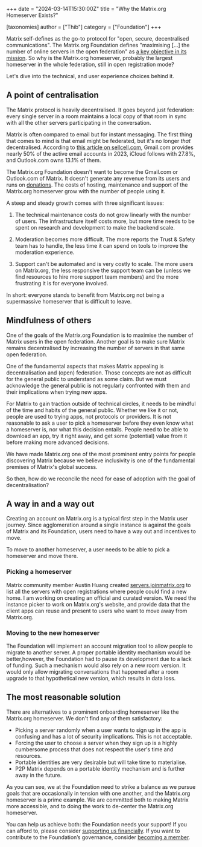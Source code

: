 +++
date = "2024-03-14T15:30:00Z"
title = "Why the Matrix.org Homeserver Exists?"

[taxonomies]
author = ["Thib"]
category = ["Foundation"]
+++

Matrix self-defines as the go-to protocol for "open, secure, decentralised communications". The Matrix.org Foundation defines "maximising […] the number of online servers in the open federation" as [a key objective in its mission](/about/#mission). So why is the Matrix.org homeserver, probably the largest homeserver in the whole federation, still in open registration mode?

Let's dive into the technical, and user experience choices behind it.

<!-- more -->

## A point of centralisation

The Matrix protocol is heavily decentralised. It goes beyond just federation: every single server in a room maintains a local copy of that room in sync with all the other servers participating in the conversation.

Matrix is often compared to email but for instant messaging. The first thing that comes to mind is that email might be federated, but it's no longer _that_ decentralised. According to [this article on sellcell.com](https://www.sellcell.com/blog/most-popular-email-provider-by-number-of-users/), Gmail.com provides nearly 50% of the active email accounts in 2023, iCloud follows with 27.8%, and Outlook.com owns 13.1% of them.

The Matrix.org Foundation doesn't want to become the Gmail.com or Outlook.com of Matrix. It doesn't generate any revenue from its users and runs on [donations](/support). The costs of hosting, maintenance and support of the Matrix.org homeserver grow with the number of people using it.

A steep and steady growth comes with three significant issues:

1. The technical maintenance costs do not grow linearly with the number of users. The infrastructure itself costs more, but more time needs to be spent on research and development to make the backend scale.

2. Moderation becomes more difficult. The more reports the Trust & Safety team has to handle, the less time it can spend on tools to improve the moderation experience.

3. Support can't be automated and is very costly to scale. The more users on Matrix.org, the less responsive the support team can be (unless we find resources to hire more support team members) and the more frustrating it is for everyone involved.

In short: everyone stands to benefit from Matrix.org not being a supermassive homeserver that is difficult to leave.


## Mindfulness of others

One of the goals of the Matrix.org Foundation is to maximise the number of Matrix users in the open federation. Another goal is to make sure Matrix remains decentralised by increasing the number of servers in that same open federation.

One of the fundamental aspects that makes Matrix appealing is decentralisation and (open) federation. Those concepts are not as difficult for the general public to understand as some claim. But we must acknowledge the general public is not regularly confronted with them and their implications when trying new apps.

For Matrix to gain traction outside of technical circles, it needs to be mindful of the time and habits of the general public. Whether we like it or not, people are used to trying apps, not protocols or providers. It is not reasonable to ask a user to pick a homeserver before they even know what a homeserver is, nor what this decision entails. People need to be able to download an app, try it right away, and get some (potential) value from it before making more advanced decisions.

We have made Matrix.org one of the most prominent entry points for people discovering Matrix because we believe inclusivity is one of the fundamental premises of Matrix's global success.

So then, how do we reconcile the need for ease of adoption with the goal of decentralisation?


## A way in and a way out

Creating an account on Matrix.org is a typical first step in the Matrix user journey. Since agglomeration around a single instance is against the goals of Matrix and its Foundation, users need to have a way out and incentives to move.

To move to another homeserver, a user needs to be able to pick a homeserver and move there.


### Picking a homeserver

Matrix community member Austin Huang created [servers.joinmatrix.org](https://servers.joinmatrix.org) to list all the servers with open registrations where people could find a new home. I am working on creating an official and curated version. We need the instance picker to work on Matrix.org's website, and provide data that the client apps can reuse and present to users who want to move away from Matrix.org.


### Moving to the new homeserver

The Foundation will implement an account migration tool to allow people to migrate to another server. A proper portable identity mechanism would be better,however, the Foundation had to pause its development due to a lack of funding. Such a mechanism would also rely on a new room version. It would only allow migrating conversations that happened after a room upgrade to that hypothetical new version, which results in data loss.


## The most reasonable solution

There are alternatives to a prominent onboarding homeserver like the Matrix.org homeserver. We don't find any of them satisfactory:



* Picking a server randomly when a user wants to sign up in the app is confusing and has a lot of security implications. This is not acceptable.
* Forcing the user to choose a server when they sign up is a highly cumbersome process that does not respect the user's time and resources.
* Portable identities are very desirable but will take time to materialise.
* P2P Matrix depends on a portable identity mechanism and is further away in the future.

As you can see, we at the Foundation need to strike a balance as we pursue goals that are occasionally in tension with one another, and the Matrix.org homeserver is a prime example. We are committed both to making Matrix more accessible, and to doing the work to de-center the Matrix.org homeserver.

You can help us achieve both: the Foundation needs your support! If you can afford to, please consider [supporting us financially](/support/). If you want to contribute to the Foundation’s governance, consider [becoming a member](/membership/).

